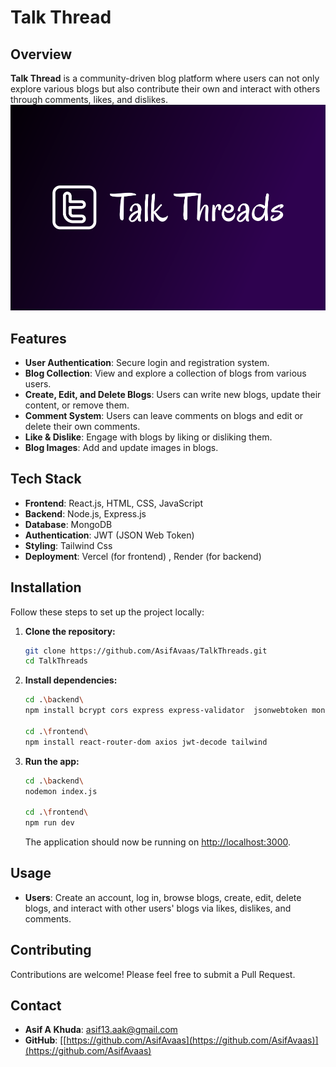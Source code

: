 # Talk Thread 

## Overview

**Talk Thread**  is a community-driven blog platform where users can not only explore various blogs but also contribute their own and interact with others through comments, likes, and dislikes.
![Homepage Screenshot](./frontend/src/assets/Banner.png)
## Features

- **User Authentication**: Secure login and registration system.
- **Blog Collection**: View and explore a collection of blogs from various users.
- **Create, Edit, and Delete Blogs**: Users can write new blogs, update their content, or remove them.
- **Comment System**: Users can leave comments on blogs and edit or delete their own comments.
- **Like & Dislike**: Engage with blogs by liking or disliking them.
- **Blog Images**: Add and update images in blogs.
## Tech Stack

- **Frontend**: React.js, HTML, CSS, JavaScript
- **Backend**: Node.js, Express.js
- **Database**: MongoDB
- **Authentication**: JWT (JSON Web Token)
- **Styling**: Tailwind Css
- **Deployment**: Vercel (for frontend) , Render (for backend)

## Installation

Follow these steps to set up the project locally:

1. **Clone the repository:**
   ```bash
   git clone https://github.com/AsifAvaas/TalkThreads.git
   cd TalkThreads
   ```
2. **Install dependencies:**

   ```bash
   cd .\backend\
   npm install bcrypt cors express express-validator  jsonwebtoken mongoose cloudinary  nodemon dotenv multer nodemailer

   cd .\frontend\
   npm install react-router-dom axios jwt-decode tailwind

   ```

3. **Run the app:**

   ```bash
   cd .\backend\
   nodemon index.js

   cd .\frontend\
   npm run dev
   ```
   The application should now be running on [http://localhost:3000](http://localhost:3000).

## Usage

- **Users**: Create an account, log in, browse blogs, create, edit, delete blogs, and interact with other users' blogs via likes, dislikes, and comments.

## Contributing

Contributions are welcome! Please feel free to submit a Pull Request.

## Contact

- **Asif A Khuda**: [asif13.aak@gmail.com](mailto:asif13.aak@gmail.com)
- **GitHub**: [[https://github.com/AsifAvaas](https://github.com/AsifAvaas)](https://github.com/AsifAvaas)
